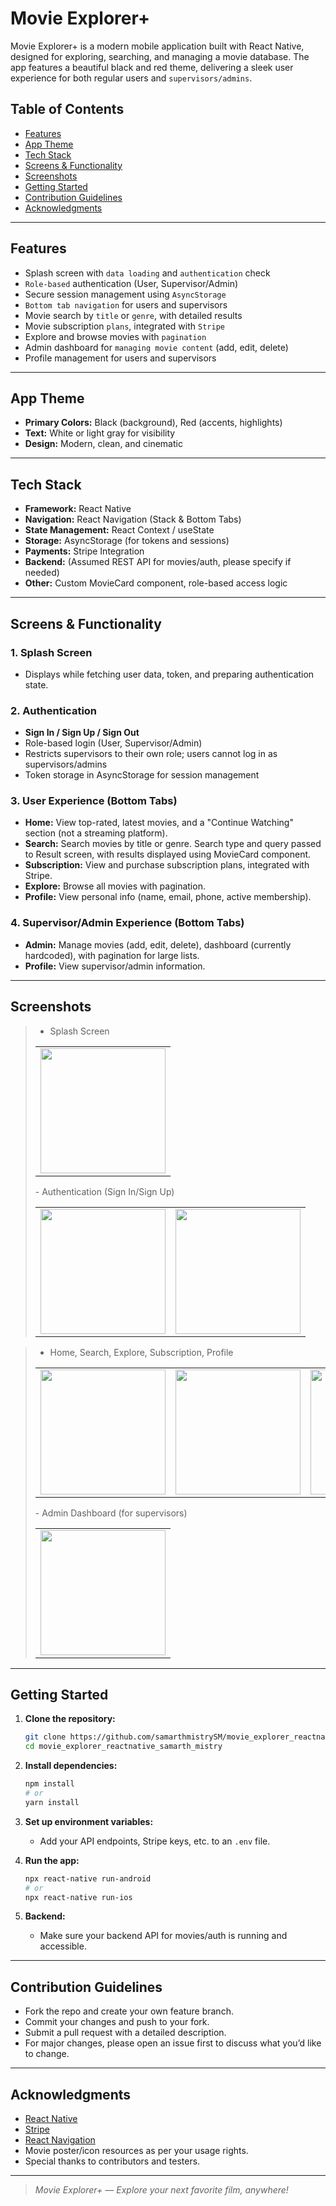# Movie Explorer+

Movie Explorer+ is a modern mobile application built with React Native, designed for exploring, searching, and managing a movie database. The app features a beautiful black and red theme, delivering a sleek user experience for both regular users and `supervisors/admins`.

## Table of Contents

- [Features](#features)
- [App Theme](#app-theme)
- [Tech Stack](#tech-stack)
- [Screens & Functionality](#screens--functionality)
- [Screenshots](#screenshots)
- [Getting Started](#getting-started)
- [Contribution Guidelines](#contribution-guidelines)
- [Acknowledgments](#acknowledgments)

---

## Features

- Splash screen with `data loading` and `authentication` check
- `Role-based` authentication (User, Supervisor/Admin)
- Secure session management using `AsyncStorage`
- `Bottom tab navigation` for users and supervisors
- Movie search by `title` or `genre`, with detailed results
- Movie subscription `plans`, integrated with `Stripe`
- Explore and browse movies with `pagination`
- Admin dashboard for `managing movie content` (add, edit, delete)
- Profile management for users and supervisors

---

## App Theme

- **Primary Colors:** Black (background), Red (accents, highlights)
- **Text:** White or light gray for visibility
- **Design:** Modern, clean, and cinematic

---

## Tech Stack

- **Framework:** React Native
- **Navigation:** React Navigation (Stack & Bottom Tabs)
- **State Management:** React Context / useState
- **Storage:** AsyncStorage (for tokens and sessions)
- **Payments:** Stripe Integration
- **Backend:** (Assumed REST API for movies/auth, please specify if needed)
- **Other:** Custom MovieCard component, role-based access logic

---

## Screens & Functionality

### 1. Splash Screen

- Displays while fetching user data, token, and preparing authentication state.

### 2. Authentication

- **Sign In / Sign Up / Sign Out**
- Role-based login (User, Supervisor/Admin)
- Restricts supervisors to their own role; users cannot log in as supervisors/admins
- Token storage in AsyncStorage for session management

### 3. User Experience (Bottom Tabs)

- **Home:** View top-rated, latest movies, and a "Continue Watching" section (not a streaming platform).
- **Search:** Search movies by title or genre. Search type and query passed to Result screen, with results displayed using MovieCard component.
- **Subscription:** View and purchase subscription plans, integrated with Stripe.
- **Explore:** Browse all movies with pagination.
- **Profile:** View personal info (name, email, phone, active membership).

### 4. Supervisor/Admin Experience (Bottom Tabs)

- **Admin:** Manage movies (add, edit, delete), dashboard (currently hardcoded), with pagination for large lists.
- **Profile:** View supervisor/admin information.

---

## Screenshots

>
> - Splash Screen
> <table>
> <tr>
>    <td><img src="screenshots/splash.jpg" width=200></td>
> </tr>
> </table>
> - Authentication (Sign In/Sign Up)
> <table>
> <tr>
>    <td><img src="screenshots/login.jpg" width=200></td>
>    <td><img src="screenshots/signup.jpg" width=200></td>
> </tr>
> </table>

> - Home, Search, Explore, Subscription, Profile
> <table>
> <tr>
>    <td><img src="screenshots/landing.jpg" width=200></td>
>    <td><img src="screenshots/search.jpg" width=200></td>
>    <td><img src="screenshots/subscription.jpg" width=200></td>
>    <td><img src="screenshots/explore.jpg" width=200></td>
>    <td><img src="screenshots/profile.jpg" width=200></td>
> </tr>
> </table>
> - Admin Dashboard (for supervisors)
> <table>
> <tr>
>    <td><img src="screenshots/supervisor.jpg" width=200></td>
> </table>

---

## Getting Started

1. **Clone the repository:**

   ```bash
   git clone https://github.com/samarthmistrySM/movie_explorer_reactnative_samarth_mistry.git
   cd movie_explorer_reactnative_samarth_mistry
   ```

2. **Install dependencies:**

   ```bash
   npm install
   # or
   yarn install
   ```

3. **Set up environment variables:**

   - Add your API endpoints, Stripe keys, etc. to an `.env` file.

4. **Run the app:**

   ```bash
   npx react-native run-android
   # or
   npx react-native run-ios
   ```

5. **Backend:**
   - Make sure your backend API for movies/auth is running and accessible.

---

## Contribution Guidelines

- Fork the repo and create your own feature branch.
- Commit your changes and push to your fork.
- Submit a pull request with a detailed description.
- For major changes, please open an issue first to discuss what you’d like to change.

---

## Acknowledgments

- [React Native](https://reactnative.dev/)
- [Stripe](https://stripe.com/)
- [React Navigation](https://reactnavigation.org/)
- Movie poster/icon resources as per your usage rights.
- Special thanks to contributors and testers.

---

> _Movie Explorer+ — Explore your next favorite film, anywhere!_
